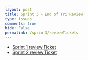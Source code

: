 ```yaml
---
layout: post
title: Sprint 3 + End of Tri Review
type: issues
comments: true
hide: False
permalink: /sprint3/reviewTickets
---
```


- [Sprint 1 review Ticket](https://github.com/tanayshah1/studentcsa/issues/1)
- [Sprint 2 review Ticket](https://github.com/tanayshah1/studentcsa/issues/3)

